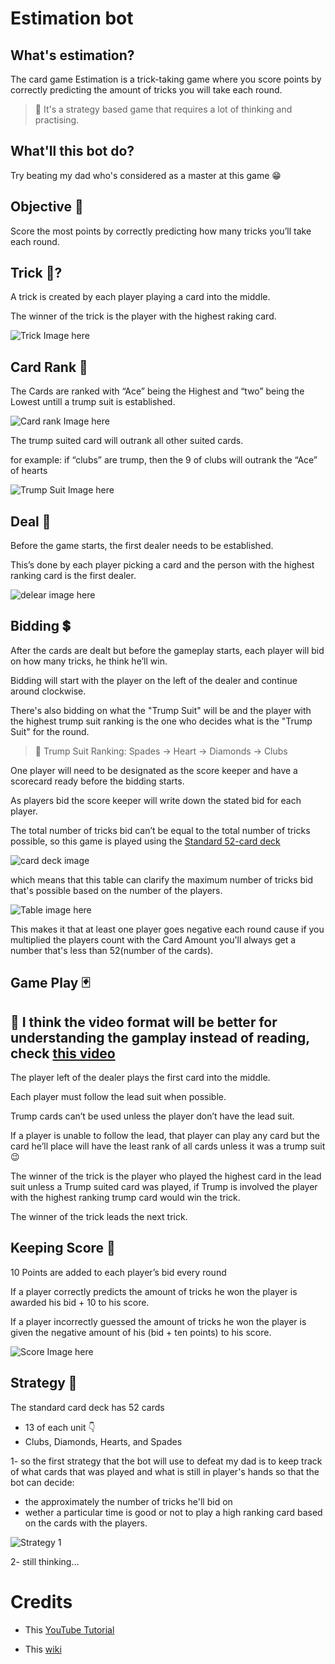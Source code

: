# Estimation bot

## What's estimation?
The card game Estimation is a trick-taking game where you score points by correctly predicting the amount of tricks you will take each round.

>🌟 It's a strategy based game that requires a lot of thinking and practising.

## What'll this bot do?
Try beating my dad who's considered as a master at this game 😁

## Objective 🤔
Score the most points by correctly predicting how many tricks you’ll take each round.

## Trick 🎃?
A trick is created by each player playing a card into 
the middle.

The winner of the trick is the player with the highest 
raking card.

![Trick Image here](https://github.com/YassinEldeeb/estimation-bot/blob/main/images/trick.png)

## Card Rank 💪
The Cards are ranked with “Ace” being the Highest and “two” being the Lowest untill a trump suit is established.

![Card rank Image here](https://github.com/YassinEldeeb/estimation-bot/blob/main/images/ranks.png)

The trump suited card will outrank all other suited cards.

for example: if “clubs” are trump, then the 9 of clubs will outrank the “Ace” of hearts

![Trump Suit Image here](https://github.com/YassinEldeeb/estimation-bot/blob/main/images/trumpSuit.png)

## Deal 🤝
Before the game starts, the first dealer needs to be established.

This’s done by each player picking a card and the person with the highest ranking card is the first dealer.

![delear image here](https://github.com/YassinEldeeb/estimation-bot/blob/main/images/dealer.png)

## Bidding 💲

After the cards are dealt but before the gameplay 
starts, each player will bid on how many tricks,
he think he’ll win.

Bidding will start with the player on the left of the 
dealer and continue around clockwise.

There's also bidding on what the "Trump Suit" will be and the player with the highest trump suit ranking is the one who decides what is the "Trump Suit" for the round.

>🌟 Trump Suit Ranking: Spades -> Heart -> Diamonds -> Clubs

One player will need to be designated as the score
keeper and have a scorecard ready before the 
bidding starts.

As players bid the score keeper will write down the
stated bid for each player.

The total number of tricks bid can’t be equal to the total
number of tricks possible, so this game is played using the [Standard 52-card deck](https://en.wikipedia.org/wiki/Standard_52-card_deck)


![card deck image](https://github.com/YassinEldeeb/estimation-bot/blob/main/images/standard%2052-card-deck.png)

which means that this table can clarify the maximum number of tricks bid that's possible based on the number of the players.


![Table image here](https://github.com/YassinEldeeb/estimation-bot/blob/main/images/table.png)

This makes it that at least one player goes negative each round cause if you multiplied the players count with the Card Amount you'll always get a number that's less than 52(number of the cards).

## Game Play 🃏

## 🌟 I think the video format will be better for understanding the gamplay instead of reading, check [this video](https://youtu.be/aqmiD5RTBkI?t=171)

The player left of the dealer plays the first card into
the middle.

Each player must follow the lead suit when possible.

Trump cards can’t be used unless the player don’t 
have the lead suit.

If a player is unable to follow the lead, that player 
can play any card but the card he’ll place will have 
the least rank of all cards unless it was a trump suit 😉

The winner of the trick is the player who played the
highest card in the lead suit unless a Trump suited
card was played, if Trump is involved the player with
the highest ranking trump card would win the trick.

The winner of the trick leads the next trick.

## Keeping Score 💯

10 Points are added to each player’s bid every round

If a player correctly predicts the amount of tricks he
won the player is awarded his bid + 10 to his score.

If a player incorrectly guessed the amount of tricks
he won the player is given the negative amount of 
his (bid + ten points) to his score.

![Score Image here](https://github.com/YassinEldeeb/estimation-bot/blob/main/images/score.png)

## Strategy 🤖

The standard card deck has 52 cards
- 13 of each unit 👇
- Clubs, Diamonds, Hearts, and Spades

1- so the first strategy that the bot will use to defeat my dad is to keep track of what cards that was played and what is still in player's hands so that the bot can decide:

- the approximately the number of tricks he'll bid on
- wether a particular time is good or not to play a high ranking card based on the cards with the players. 


![Strategy 1](https://github.com/YassinEldeeb/estimation-bot/blob/main/images/strategy1.png)

2- still thinking...

# Credits

- This [YouTube Tutorial](https://www.youtube.com/watch?v=aqmiD5RTBkI)

- This [wiki](https://en.wikipedia.org/wiki/Standard_52-card_deck)
